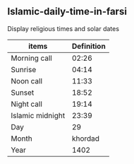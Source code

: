 ## Islamic-daily-time-in-farsi
Display religious times and solar dates

|items               |Definition|
|--------------------|----------|
|Morning call        | 02:26    |
|Sunrise             | 04:14    |
|Noon call           | 11:33    |
|Sunset              | 18:52    |
|Night call          | 19:14    |
|Islamic midnight    | 23:39    |
|Day                 | 29       |
|Month               | khordad  |
|Year                | 1402     |
